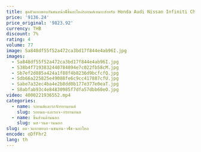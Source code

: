 ```yaml
---
title: ชุดตัวแยกขอบกันชนหน้า4ชิ้นอะไหล่รถยนต์เหมาะสำหรับ Honda Audi Nissan Infiniti Chevrolet Ford
price: '9136.24'
price_original: '9823.92'
currency: THB
discount: 7%
rating: 4
volume: 77
image: Sa848df55f52a472ca3bd17f844e4ab96I.jpg
images:
  - Sa848df55f52a472ca3bd17f844e4ab96I.jpg
  - S38b4f7193832440784894e7c022fb58cM.jpg
  - Sb7ef2d885a424a1f88f4b8236d9bcfcfQ.jpg
  - Sdb66a225825e49088fe6c9cc417887cfU.jpg
  - Sabe7a32ec4ba4e2b8dd0b177e377e0eaT.jpg
  - S8abfab93c4e84830985f7dfa57dbb60eO.jpg
video: 4000221936552.mp4
categories:
  - name: รถยนต์และรถจักรยานยนต์
    slug: รถยนต-และรถจ-กรยานยนต
  - name: ชิ้นส่วนด้านนอก
    slug: นส-วนด-านนอก
slug: ดต-วแยกขอบก-นชนหน-า4ช-นอะไหล
encode: oDfFhr2
lang: th
---
```

  